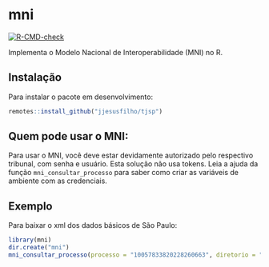 
<!-- README.md is generated from README.Rmd. Please edit that file -->

# mni

<!-- badges: start -->

[![R-CMD-check](https://github.com/jjesusfilho/mni/actions/workflows/R-CMD-check.yaml/badge.svg)](https://github.com/jjesusfilho/mni/actions/workflows/R-CMD-check.yaml)
<!-- badges: end -->

Implementa o Modelo Nacional de Interoperabilidade (MNI) no R.

## Instalação

Para instalar o pacote em desenvolvimento:

``` r
remotes::install_github("jjesusfilho/tjsp")
```

## Quem pode usar o MNI:

Para usar o MNI, você deve estar devidamente autorizado pelo respectivo
tribunal, com senha e usuário. Esta solução não usa tokens. Leia a ajuda
da função `mni_consultar_processo` para saber como criar as variáveis de
ambiente com as credenciais.

## Exemplo

Para baixar o xml dos dados básicos de São Paulo:

``` r
library(mni)
dir.create("mni")
mni_consultar_processo(processo = "10057833820228260663", diretorio = "mni")
```
